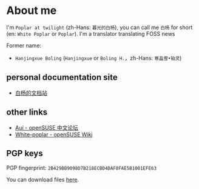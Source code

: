 # About me

I'm `Poplar at twilight` (zh-Hans: `暮光的白杨`), you can call me `白杨` for short (en: `White Poplar` or `Poplar`). I'm a translator translating FOSS news

Former name:

- `Hanjingxue Boling` (`Hanjingxue` or `Boling H.`，zh-Hans: `寒晶雪•铂灵`)

## personal documentation site

- [白杨的文档站](https://whiteboard-ui8.pages.dev)

## other links

- [Aui - openSUSE 中文论坛](https://forum.suse.org.cn/u/aui/summary)
- [White-poplar - openSUSE Wiki](https://zh.opensuse.org/User:White-poplar)

## PGP keys

PGP fingerprint: `2B429BB9098D7B218ECBD4DAF8FAE5B1001EFE63`

You can download files [here](https://whiteboard-ui8.pages.dev/about/assets/White%20Poplar_0x001EFE63_public.asc).
